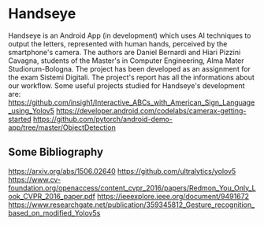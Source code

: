# Handseye
Handseye is an Android App (in development) which uses AI techniques to output the letters, represented with human hands, perceived by the smartphone's camera. The authors are Daniel Bernardi and Hiari Pizzini Cavagna, students of the Master's in Computer Engineering, Alma Mater Studiorum-Bologna. The project has been developed as an assignment for the exam Sistemi Digitali. The project's report has all the informations about our workflow.
Some useful projects studied for Handseye's development are:
https://github.com/insigh1/Interactive_ABCs_with_American_Sign_Language_using_Yolov5
https://developer.android.com/codelabs/camerax-getting-started
https://github.com/pytorch/android-demo-app/tree/master/ObjectDetection

## Some Bibliography
https://arxiv.org/abs/1506.02640 https://github.com/ultralytics/yolov5 https://www.cv-foundation.org/openaccess/content_cvpr_2016/papers/Redmon_You_Only_Look_CVPR_2016_paper.pdf https://ieeexplore.ieee.org/document/9491672 https://www.researchgate.net/publication/359345812_Gesture_recognition_based_on_modified_Yolov5s
